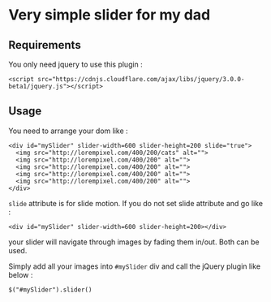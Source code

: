 # Very simple slider for my dad

## Requirements

You only need jquery to use this plugin :

```
<script src="https://cdnjs.cloudflare.com/ajax/libs/jquery/3.0.0-beta1/jquery.js"></script>
```

## Usage

You need to arrange your dom like :

```
<div id="mySlider" slider-width=600 slider-height=200 slide="true">
  <img src="http://lorempixel.com/400/200/cats" alt="">
  <img src="http://lorempixel.com/400/200" alt="">
  <img src="http://lorempixel.com/400/200" alt="">
  <img src="http://lorempixel.com/400/200" alt="">
  <img src="http://lorempixel.com/400/200" alt="">
</div>
```

`slide` attribute is for slide motion. If you do not set slide attribute and go like :

```
<div id="mySlider" slider-width=600 slider-height=200></div>
```

your slider will navigate through images by fading them in/out. Both can be used.

Simply add all your images into `#mySlider` div and call the jQuery plugin like below :

```
$("#mySlider").slider()
```
